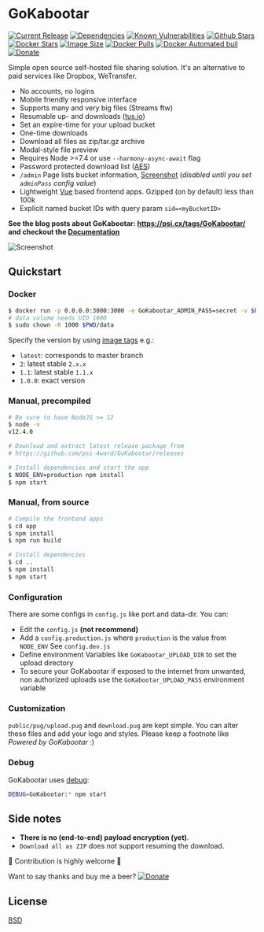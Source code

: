 # GoKabootar

[![Current Release](https://img.shields.io/github/release/psi-4ward/GoKabootar.svg)](https://github.com/psi-4ward/GoKabootar/releases)
[![Dependencies](https://david-dm.org/psi-4ward/GoKabootar.svg)](https://david-dm.org/psi-4ward/GoKabootar)
[![Known Vulnerabilities](https://snyk.io/test/github/psi-4ward/GoKabootar/badge.svg)](https://snyk.io/test/github/psi-4ward/GoKabootar)
[![Github Stars](https://img.shields.io/github/stars/psi-4ward/GoKabootar.svg?style=social&label=Star)](https://github.com/psi-4ward/GoKabootar)
[![Docker Stars](https://img.shields.io/docker/stars/psitrax/GoKabootar.svg)](https://hub.docker.com/r/psitrax/GoKabootar/)
[![Image Size](https://images.microbadger.com/badges/image/psitrax/GoKabootar.svg)](https://microbadger.com/images/psitrax/GoKabootar)
[![Docker Pulls](https://img.shields.io/docker/pulls/psitrax/GoKabootar.svg)](https://hub.docker.com/r/psitrax/GoKabootar/)
[![Docker Automated buil](https://img.shields.io/docker/automated/psitrax/GoKabootar.svg)](https://hub.docker.com/r/psitrax/GoKabootar/)
[![Donate](https://img.shields.io/badge/Donate-PayPal-green.svg)](https://www.paypal.com/cgi-bin/webscr?cmd=_s-xclick&hosted_button_id=RTWDCH74TJN54&item_name=GoKabootar)

Simple open source self-hosted file sharing solution.
It's an alternative to paid services like Dropbox, WeTransfer.

* No accounts, no logins
* Mobile friendly responsive interface
* Supports many and very big files (Streams ftw)
* Resumable up- and downloads ([tus.io](https://tus.io))
* Set an expire-time for your upload bucket
* One-time downloads
* Download all files as zip/tar.gz archive
* Modal-style file preview
* Requires Node >=7.4 or use `--harmony-async-await` flag
* Password protected download list ([AES](https://en.wikipedia.org/wiki/Advanced_Encryption_Standard))
* `/admin` Page lists bucket information, [Screenshot](https://raw.githubusercontent.com/psi-4ward/GoKabootar/master/docs/GoKabootar-Admin.png) (_disabled until you set `adminPass` config value_)
* Lightweight [Vue](https://vuejs.org) based frontend apps. Gzipped (on by default) less than 100k
* Explicit named bucket IDs with query param `sid=<myBucketID>`

**See the blog posts about GoKabootar: https://psi.cx/tags/GoKabootar/ and checkout the
[Documentation](https://github.com/psi-4ward/GoKabootar/tree/master/docs)**

![Screenshot](https://raw.githubusercontent.com/psi-4ward/GoKabootar/master/docs/GoKabootar.gif)


## Quickstart

### Docker
```bash
$ docker run -p 0.0.0.0:3000:3000 -e GoKabootar_ADMIN_PASS=secret -v $PWD/data:/data psitrax/GoKabootar
# data volume needs UID 1000
$ sudo chown -R 1000 $PWD/data
```

Specify the version by using [image tags](https://hub.docker.com/r/psitrax/GoKabootar/tags/) e.g.:
* `latest`: corresponds to master branch
* `2`: latest stable `2.x.x`
* `1.1`: latest stable `1.1.x`
* `1.0.0`: exact version

### Manual, precompiled

```bash
# Be sure to have NodeJS >= 12
$ node -v
v12.4.0

# Download and extract latest release package from
# https://github.com/psi-4ward/GoKabootar/releases

# Install dependencies and start the app
$ NODE_ENV=production npm install
$ npm start
```

### Manual, from source

```bash
# Compile the frontend apps
$ cd app
$ npm install
$ npm run build

# Install dependencies
$ cd ..
$ npm install
$ npm start
```

### Configuration

There are some configs in `config.js` like port and data-dir.
You can:
* Edit the `config.js` **(not recommend)**
* Add a `config.production.js` where `production` is the value from `NODE_ENV`
  See `config.dev.js`
* Define environment Variables like `GoKabootar_UPLOAD_DIR` to set the upload directory
* To secure your GoKabootar if exposed to the internet from unwanted, non authorized uploads use the `GoKabootar_UPLOAD_PASS` environment variable

### Customization

`public/pug/upload.pug` and `download.pug` are kept simple.
You can alter these files and add your logo and styles.
Please keep a footnote like *Powered by GoKabootar* :)

### Debug

GoKabootar uses [debug](https://github.com/visionmedia/debug):

```bash
DEBUG=GoKabootar:* npm start
```

## Side notes

* **There is no (end-to-end) payload encryption (yet)**.
* `Download all as ZIP` does not support resuming the download.

:star2: Contribution is highly welcome :metal:

Want to say thanks and buy me a beer? [![Donate](https://img.shields.io/badge/Donate-PayPal-green.svg)](https://www.paypal.com/cgi-bin/webscr?cmd=_s-xclick&hosted_button_id=RTWDCH74TJN54&item_name=GoKabootar)


## License

[BSD](LICENSE)

